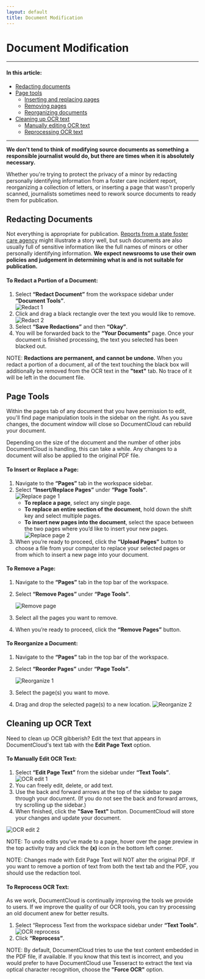 ```yaml
---
layout: default
title: Document Modification
---
```


# Document Modification

***

#### In this article:
  * [Redacting documents](#redacting-documents)
  * [Page tools](#page-tools)
      - [Inserting and replacing pages](#to-insert-or-replace-a-page)
      - [Removing pages](#to-remove-a-page)
      - [Reorganizing documents](#to-reorganize-a-document)
  * [Cleaning up OCR text](#cleaning-up-ocr-text)
      - [Manually editing OCR text](#to-manually-edit-ocr-text)
      - [Reprocessing OCR text](#to-reprocess-ocr-text)
      
***

**We don't tend to think of modifying source documents as something a responsible journalist would do, but there are times when it is absolutely necessary.**

Whether you're trying to protect the privacy of a minor by redacting personally identifying information from a foster care incident report, reorganizing a collection of letters, or inserting a page that wasn't properly scanned, journalists sometimes need to rework source documents to ready them for publication. 

## Redacting Documents
Not everything is appropriate for publication. [Reports from a state foster care agency](http://media.apps.chicagotribune.com/docs/ct-met-dcfs-letters.html) might illustrate a story well, but such documents are also usually full of sensitive information like the full names of minors or other personally identifying information. **We expect newsrooms to use their own policies and judgement in determining what is and is not suitable for publication.**

#### To Redact a Portion of a Document:

1. Select **“Redact Document”** from the workspace sidebar under **“Document Tools”**.    
    ![Redact 1](./images/document_modification/redact.png)
2. Click and drag a black rectangle over the text you would like to remove.
    ![Redact 2](./images/document_modification/document_modification1.gif)
3. Select **“Save Redactions”** and then **“Okay”**. 
4. You will be forwarded back to the **“Your Documents”** page. Once your document is finished processing, the text you selected has been blacked out.

NOTE: **Redactions are permanent, and cannot be undone.** When you redact a portion of a document, all of the text touching the black box will additionally be removed from the OCR text in the **"text"** tab. No trace of it will be left in the document file.

## Page Tools

Within the pages tab of any document that you have permission to edit, you'll find page manipulation tools in the sidebar on the right. As you save changes, the document window will close so DocumentCloud can rebuild your document.

Depending on the size of the document and the number of other jobs DocumentCloud is handling, this can take a while. Any changes to a document will also be applied to the original PDF file.

#### To Insert or Replace a Page:

1. Navigate to the **“Pages”** tab in the workspace sidebar.
2. Select **“Insert/Replace Pages”** under **“Page Tools”**.    
    ![Replace page 1](./images/document_modification/insertpage.png)
    * **To replace a page**, select any single page.
    * **To replace an entire section of the document**, hold down the shift key and select multiple pages.
    * **To insert new pages into the document**, select the space between the two pages where you’d like to insert your new pages.
![Replace page 2](./images/document_modification/document_modification2.gif)
6. When you’re ready to proceed, click the **“Upload Pages”** button to choose a file from your computer to replace your selected pages or from which to insert a new page into your document.

#### To Remove a Page:

1. Navigate to the **“Pages”** tab in the top bar of the workspace.
2. Select **“Remove Pages”** under **“Page Tools”**.

    ![Remove page](./images/document_modification/removepage.png)
3. Select all the pages you want to remove.
4. When you’re ready to proceed, click the **“Remove Pages”** button.


#### To Reorganize a Document:

1. Navigate to the **“Pages”** tab in the top bar of the workspace.
2. Select **“Reorder Pages”** under **“Page Tools”**.

    ![Reorganize 1](./images/document_modification/reorderpage.png)
3. Select the page(s) you want to move.
3. Drag and drop the selected page(s) to a new location.
    ![Reorganize 2](./images/document_modification/document_modification4.gif)

## Cleaning up OCR Text

Need to clean up OCR gibberish? Edit the text that appears in DocumentCloud's text tab with the **Edit Page Text** option. 

#### To Manually Edit OCR Text:

1. Select **“Edit Page Text”** from the sidebar under **“Text Tools”**.             
    ![OCR edit 1](./images/document_modification/editpage.png)
2. You can freely edit, delete, or add text. 
3. Use the back and forward arrows at the top of the sidebar to page through your document. (If you do not see the back and forward arrows, try scrolling up the sidebar.)
4. When finished, click the **"Save Text"** button. DocumentCloud will store your changes and update your document.

![OCR edit 2](./images/document_modification/document_modification3.png)


NOTE: To undo edits you’ve made to a page, hover over the page preview in the top activity tray and click the **(x)** icon in the bottom left corner.

NOTE: Changes made with Edit Page Text will NOT alter the original PDF. If you want to remove a portion of text from both the text tab and the PDF, you should use the redaction tool.

#### To Reprocess OCR Text:

As we work, DocumentCloud is continually improving the tools we provide to users. If we improve the quality of our OCR tools, you can try processing an old document anew for better results. 

1. Select “Reprocess Text from the workspace sidebar under **“Text Tools”**.           
    ![OCR reprocess](./images/document_modification/reprocess.png)
2. Click **“Reprocess”**.

NOTE: By default, DocumentCloud tries to use the text content embedded in the PDF file, if available. If you know that this text is incorrect, and you would prefer to have DocumentCloud use Tesseract to extract the text via optical character recognition, choose the **"Force OCR"** option.


